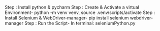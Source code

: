Step : Install python & pycharm
Step : Create & Activate a virtual Environment- python -m venv venv, source .venv/scripts/activate
Step : Install Selenium & WebDriver-manager- pip install selenium webdriver-manager
Step : Run the Script- In terminal: seleniumPython.py
